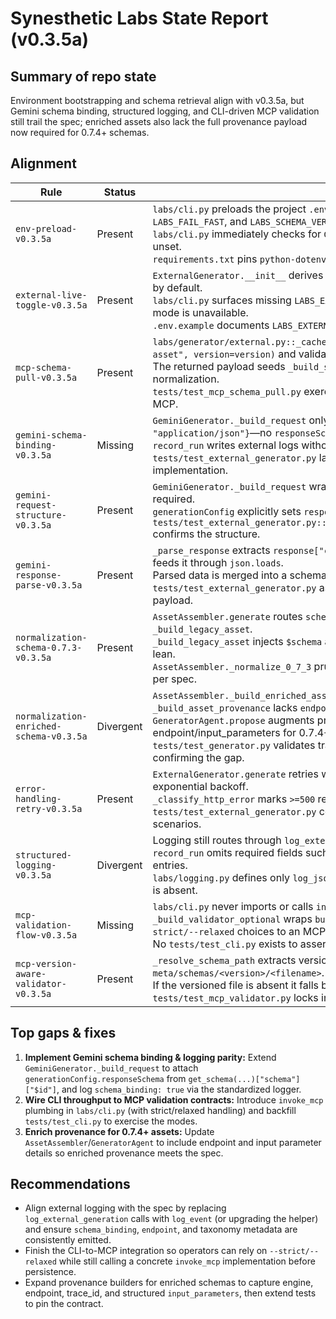 # Synesthetic Labs State Report (v0.3.5a)

## Summary of repo state

Environment bootstrapping and schema retrieval align with v0.3.5a, but Gemini schema binding, structured logging, and CLI-driven MCP validation still trail the spec; enriched assets also lack the full provenance payload now required for 0.7.4+ schemas.

## Alignment

| Rule | Status | Evidence |
| --- | --- | --- |
| `env-preload-v0.3.5a` | Present | `labs/cli.py` preloads the project `.env` via `load_dotenv` and seeds defaults for `GEMINI_MODEL`, `LABS_FAIL_FAST`, and `LABS_SCHEMA_VERSION`.<br>`labs/cli.py` immediately checks for `GEMINI_API_KEY`/`LABS_EXTERNAL_LIVE` and warns when unset.<br>`requirements.txt` pins `python-dotenv==1.1.1` to guarantee availability. |
| `external-live-toggle-v0.3.5a` | Present | `ExternalGenerator.__init__` derives `mock_mode` from `LABS_EXTERNAL_LIVE`, disabling live calls by default.<br>`labs/cli.py` surfaces missing `LABS_EXTERNAL_LIVE` at startup so operators know when live mode is unavailable.<br>`.env.example` documents `LABS_EXTERNAL_LIVE=1` for opt-in live execution. |
| `mcp-schema-pull-v0.3.5a` | Present | `labs/generator/external.py::_cached_schema_descriptor` calls `get_schema("synesthetic-asset", version=version)` and validates the response.<br>The returned payload seeds `_build_schema_skeleton` and the `$schema` URL before normalization.<br>`tests/test_mcp_schema_pull.py` exercises both `list_schemas()` and `get_schema()` against MCP. |
| `gemini-schema-binding-v0.3.5a` | Missing | `GeminiGenerator._build_request` only sets `generationConfig` to `{"responseMimeType": "application/json"}`—no `responseSchema` is included.<br>`record_run` writes external logs without a `schema_binding` flag or schema `$id` reference.<br>`tests/test_external_generator.py` lacks coverage for schema binding, mirroring the absent implementation. |
| `gemini-request-structure-v0.3.5a` | Present | `GeminiGenerator._build_request` wraps prompts under `contents -> parts -> text` as required.<br>`generationConfig` explicitly sets `responseMimeType` to `application/json`.<br>`tests/test_external_generator.py::test_gemini_build_request_injects_response_mime_type` confirms the structure. |
| `gemini-response-parse-v0.3.5a` | Present | `_parse_response` extracts `response["candidates"][0]["content"]["parts"][0]["text"]` and feeds it through `json.loads`.<br>Parsed data is merged into a schema-driven skeleton before normalization.<br>`tests/test_external_generator.py` asserts normalization uses the candidates/parts JSON payload. |
| `normalization-schema-0.7.3-v0.3.5a` | Present | `AssetAssembler.generate` routes `schema_version` starting with `0.7.3` through `_build_legacy_asset`.<br>`_build_legacy_asset` injects `$schema` and strips enriched-only fields so legacy payloads stay lean.<br>`AssetAssembler._normalize_0_7_3` prunes provenance, modulations, and extra parameters per spec. |
| `normalization-enriched-schema-v0.3.5a` | Divergent | `AssetAssembler._build_enriched_asset` emits `$schema` and provenance but `_build_asset_provenance` lacks `endpoint` and `input_parameters` keys.<br>`GeneratorAgent.propose` augments provenance with agent metadata yet omits endpoint/input_parameters for 0.7.4+.<br>`tests/test_generator.py` validates trace IDs but never asserts the missing provenance fields, confirming the gap. |
| `error-handling-retry-v0.3.5a` | Present | `ExternalGenerator.generate` retries while `ExternalRequestError.retryable` is `True`, using exponential backoff.<br>`_classify_http_error` marks `>=500` responses retryable and 4xx (auth) as terminal.<br>`tests/test_external_generator.py` covers both retrying (rate limit) and no-retry (auth error) scenarios. |
| `structured-logging-v0.3.5a` | Divergent | Logging still routes through `log_external_generation` instead of the spec's `log_event` API.<br>`record_run` omits required fields such as `endpoint` and `schema_binding` in `external.jsonl` entries.<br>`labs/logging.py` defines only `log_jsonl`/`log_external_generation`, so the standardized logger is absent. |
| `mcp-validation-flow-v0.3.5a` | Missing | `labs/cli.py` never imports or calls `invoke_mcp`, relying solely on `CriticAgent` for validation.<br>`_build_validator_optional` wraps `build_validator_from_env` but doesn't expose CLI `--strict/--relaxed` choices to an MCP invocation primitive.<br>No `tests/test_cli.py` exists to assert strict vs relaxed CLI flows. |
| `mcp-version-aware-validator-v0.3.5a` | Present | `_resolve_schema_path` extracts version strings with `re.search` and probes `meta/schemas/<version>/<filename>`.<br>If the versioned file is absent it falls back to an unversioned candidate before failing.<br>`tests/test_mcp_validator.py` locks in the expected 0.7.3/0.7.4 path resolution. |

## Top gaps & fixes

1. **Implement Gemini schema binding & logging parity:** Extend `GeminiGenerator._build_request` to attach `generationConfig.responseSchema` from `get_schema(...)["schema"]["$id"]`, and log `schema_binding: true` via the standardized logger.
2. **Wire CLI throughput to MCP validation contracts:** Introduce `invoke_mcp` plumbing in `labs/cli.py` (with strict/relaxed handling) and backfill `tests/test_cli.py` to exercise the modes.
3. **Enrich provenance for 0.7.4+ assets:** Update `AssetAssembler`/`GeneratorAgent` to include endpoint and input parameter details so enriched provenance meets the spec.

## Recommendations

* Align external logging with the spec by replacing `log_external_generation` calls with `log_event` (or upgrading the helper) and ensure `schema_binding`, `endpoint`, and taxonomy metadata are consistently emitted.
* Finish the CLI-to-MCP integration so operators can rely on `--strict/--relaxed` while still calling a concrete `invoke_mcp` implementation before persistence.
* Expand provenance builders for enriched schemas to capture engine, endpoint, trace_id, and structured `input_parameters`, then extend tests to pin the contract.
